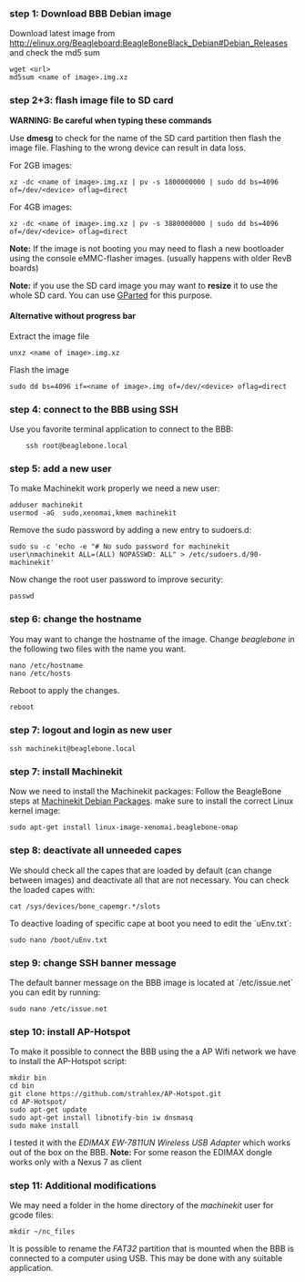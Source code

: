 ### step 1: Download BBB Debian image
Download latest image from http://elinux.org/Beagleboard:BeagleBoneBlack_Debian#Debian_Releases
and check the md5 sum

    wget <url>
    md5sum <name of image>.img.xz

### step 2+3: flash image file to SD card
**WARNING: Be careful when typing these commands**

Use **dmesg** to check for the name of the SD card partition then flash 
the image file. Flashing to the wrong device can result in data loss.  

For 2GB images:

    xz -dc <name of image>.img.xz | pv -s 1800000000 | sudo dd bs=4096 of=/dev/<device> oflag=direct


For 4GB images:

    xz -dc <name of image>.img.xz | pv -s 3880000000 | sudo dd bs=4096 of=/dev/<device> oflag=direct

**Note:** If the image is not booting you may need to flash a new bootloader using the console eMMC-flasher images. (usually happens with older RevB boards)

**Note:** if you use the SD card image you may want to **resize** it to use the whole SD card. You can use [GParted](http://gparted.org/) for this purpose.

#### Alternative without progress bar
Extract the image file

    unxz <name of image>.img.xz

Flash the image

    sudo dd bs=4096 if=<name of image>.img of=/dev/<device> oflag=direct

### step 4: connect to the BBB using SSH
Use you favorite terminal application to connect to the BBB:
	
        ssh root@beaglebone.local

### step 5: add a new user
To make Machinekit work properly we need a new user:

	adduser machinekit
	usermod -aG  sudo,xenomai,kmem machinekit

Remove the sudo password by adding a new entry to sudoers.d:

	sudo su -c 'echo -e "# No sudo password for machinekit user\nmachinekit ALL=(ALL) NOPASSWD: ALL" > /etc/sudoers.d/90-machinekit'

Now change the root user password to improve security:

	passwd

### step 6: change the hostname
You may want to change the hostname of the image. Change *beaglebone* 
in the following two files with the name you want.

	nano /etc/hostname
	nano /etc/hosts

Reboot to apply the changes.

	reboot

### step 7: logout and login as new user

	ssh machinekit@beaglebone.local

### step 7: install Machinekit
Now we need to install the Machinekit packages:
Follow the BeagleBone steps at [Machinekit Debian Packages](http://www.machinekit.io/docs/packages-debian/). make sure to install the correct Linux kernel image:

	sudo apt-get install linux-image-xenomai.beaglebone-omap

### step 8: deactivate all unneeded capes
We should check all the capes that are loaded by default (can change 
between images) and deactivate all that are not necessary. You 
can check the loaded capes with:

	cat /sys/devices/bone_capemgr.*/slots

To deactive loading of specific cape at boot you need to edit the 
´uEnv.txt´:

	sudo nano /boot/uEnv.txt

### step 9: change SSH banner message
The default banner message on the BBB image is located at 
´/etc/issue.net´ you can edit by running:

	sudo nano /etc/issue.net

### step 10: install AP-Hotspot
To make it possible to connect the BBB using the a AP Wifi network 
we have to install the AP-Hotspot script:

	mkdir bin
	cd bin
	git clone https://github.com/strahlex/AP-Hotspot.git
	cd AP-Hotspot/
	sudo apt-get update
	sudo apt-get install libnotify-bin iw dnsmasq
	sudo make install

I tested it with the *EDIMAX EW-7811UN Wireless USB Adapter* which works out of the box on the BBB.
**Note:** For some reason the EDIMAX dongle works only with a Nexus 7 as client

### step 11: Additional modifications
We may need a folder in the home directory of the *machinekit* user for 
gcode files:

	mkdir ~/nc_files

It is possible to rename the *FAT32* partition that is mounted when the 
BBB is connected to a computer using USB. This may be done with any 
suitable application.
